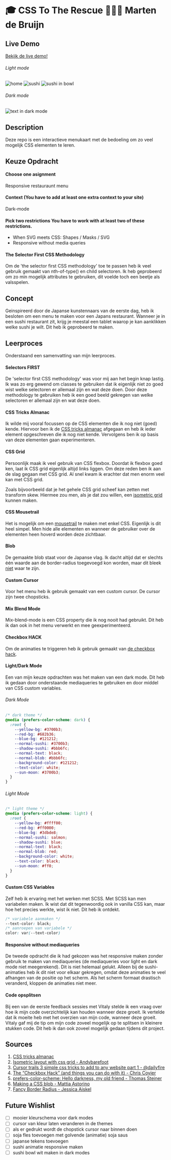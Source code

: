 # 🎓 CSS To The Rescue 👨🏻‍💻 Marten de Bruijn

## Live Demo

[Bekijk de live demo!](https://martendebruijn.github.io/css-to-the-rescue-1920/)

###### Light mode
![home](./readme-img/home.png)
![sushi](./readme-img/sushi-light.png)
![sushi in bowl](./readme-img/sushi-in-bowl.png)
###### Dark mode
![text in dark mode](./readme-img/sushi-text-dark.png)

## Description

Deze repo is een interactieve menukaart met de bedoeling om zo veel mogelijk CSS elementen te leren.

## Keuze Opdracht

#### Choose one asignment

Responsive restauraunt menu

#### Context (You have to add at least one extra context to your site)

Dark-mode

#### Pick two restrictions You have to work with at least two of these restrictions.

- When SVG meets CSS: Shapes / Masks / SVG
- Responsive without media queries

#### The Selector First CSS Methodology

Om de 'the selector first CSS methodology' toe te passen heb ik veel gebruik gemaakt van nth-of-type() en child selectoren. Ik heb geprobeerd om zo min mogelijk attributes te gebruiken, dit voelde toch een beetje als valsspelen.

## Concept
Geinspireerd door de Japanse kunstennaars van de eerste dag, heb ik besloten om een menu te maken voor een Japans restaurant. Wanneer je in een sushi restaurant zit, krijg je meestal een tablet waarop je kan aanklikken welke sushi je wilt. Dit heb ik geprobeerd te maken.

## Leerproces
Onderstaand een samenvatting van mijn leerproces.

#### Selectors FIRST
De 'selector first CSS methodology' was voor mij aan het begin knap lastig. Ik was zo erg gewend om classes te gebruiken dat ik eigenlijk niet zo goed wist welke selectoren er allemaal zijn en wat deze doen. Door deze methodology te gebruiken heb ik een goed beeld gekregen van welke selectoren er allemaal zijn en wat deze doen.

#### CSS Tricks Almanac
Ik wilde mij vooral focussen op de CSS elementen die ik nog niet (goed) kende. Hiervoor ben ik de [CSS tricks almanac](https://css-tricks.com/almanac/) afgegaan en heb ik ieder element opgeschreven die ik nog niet kende. Vervolgens ben ik op basis van deze elementen gaan experimenteren.

#### CSS Grid
Persoonlijk maak ik veel gebruik van CSS flexbox. Doordat ik flexbox goed ken, laat ik CSS grid eigenlijk altijd links liggen. Om deze reden ben ik aan de slag gegaan met CSS grid. Al snel kwam ik erachter dat men enorm veel kan met CSS grid. 

Zoals bijvoorbeeld dat je het gehele CSS grid scheef kan zetten met transform skew. Hiermee zou men, als je dat zou willen, een [isometric grid](https://codepen.io/andybarefoot/post/isometric-layout-with-css-grid) kunnen maken. 

#### CSS Mousetrail
Het is mogelijk om een [mousetrail](https://medium.com/@dailyfire/cursor-trails-3-simple-css-tricks-to-add-to-any-website-part-1-64750798583c) te maken met enkel CSS. Eigenlijk is dit heel simpel. Men hide alle elementen en wanneer de gebruiker over de elementen heen hoverd worden deze zichtbaar.

#### Blob
De gemaakte blob staat voor de Japanse vlag. Ik dacht altijd dat er slechts één waarde aan de border-radius toegevoegd kon worden, maar dit bleek [niet](https://dev.to/equinusocio/making-a-css-blob-37nb) waar te zijn.

#### Custom Cursor
Voor het menu heb ik gebruik gemaakt van een custom cursor. De cursor zijn twee chopsticks.

#### Mix Blend Mode
Mix-blend-mode is een CSS property die ik nog nooit had gebruikt. Dit heb ik dan ook in het menu verwerkt en mee geexperimenteerd.

#### Checkbox HACK
Om de animaties te triggeren heb ik gebruik gemaakt van [de checkbox hack](https://css-tricks.com/the-checkbox-hack/).

#### Light/Dark Mode
Een van mijn keuze opdrachten was het maken van een dark mode. Dit heb ik gedaan door onderstaande mediaqueries te gebruiken en door middel van CSS custom variables.

###### Dark Mode
```css
/* dark theme */
@media (prefers-color-scheme: dark) {
  :root {
    --yellow-bg: #3700b3;
    --red-bg: #682b36;
    --blue-bg: #121212;
    --normal-sushi: #3700b3;
    --shadow-sushi: #bbb6fc;
    --normal-text: black;
    --normal-blob: #bbb6fc;
    --background-color: #121212;
    --text-color: white;
    --sun-moon: #3700b3;
  }
}
```
###### Light Mode
```css
/* light theme */
@media (prefers-color-scheme: light) {
  :root {
    --yellow-bg: #ffff00;
    --red-bg: #ff0000;
    --blue-bg: #3dbde8;
    --normal-sushi: salmon;
    --shadow-sushi: blue;
    --normal-text: black;
    --normal-blob: red;
    --background-color: white;
    --text-color: black;
    --sun-moon: #ff0;
  }
}
```

#### Custom CSS Variables
Zelf heb ik ervaring met het werken met SCSS. Met SCSS kan men variabelen maken. Ik wist dat dit tegenwoordig ook in vanilla CSS kan, maar hoe het precies werkte, wist ik niet. Dit heb ik ontdekt.

```css
/* variabele aanmaken */
--text-color: black;
/* aanroepen van variabele */
color: var(--text-color)
```

#### Responsive without mediaqueries
De tweede opdracht die ik had gekozen was het responsive maken zonder gebruik te maken van mediaqueries (de mediaqueries voor light en dark mode niet meegerekend). Dit is niet helemaal gelukt. Alleen bij de sushi-animaties heb ik dit niet voor elkaar gekregen, omdat deze animaties te veel afhangen van de positie op het scherm. Als het scherm formaat drastisch veranderd, kloppen de animaties niet meer.

#### Code opsplitsen
Bij een van de eerste feedback sessies met Vitaly stelde ik een vraag over hoe ik mijn code overzichtelijk kan houden wanneer deze groeit. Ik vertelde dat ik moeite heb met het overzien van mijn code, wanneer deze groeit. Vitaly gaf mij de tip om mijn code zoveel mogelijk op te splitsen in kleinere stukken code. Dit heb ik dan ook zoveel mogelijk gedaan tijdens dit project. 

## Sources
1. [CSS tricks almanac](https://css-tricks.com/almanac/)
1. [Isometric layout with css grid - Andybarefoot](https://codepen.io/andybarefoot/post/isometric-layout-with-css-grid)
2. [Cursor trails 3 simple css tricks to add to any website part 1 - @dailyfire](https://medium.com/@dailyfire/cursor-trails-3-simple-css-tricks-to-add-to-any-website-part-1-64750798583c)
3. [The “Checkbox Hack” (and things you can do with it) - Chris Coyier](https://css-tricks.com/the-checkbox-hack/)
3. [prefers-color-scheme: Hello darkness, my old friend - Thomas Steiner](https://web.dev/prefers-color-scheme/)
3. [Making a CSS blob - Mattia Astorino](https://dev.to/equinusocio/making-a-css-blob-37nb)
3. [Fancy Border Radius - Jessica Aiskel](https://codepen.io/Ninaiskel/pen/MWWgMwL)

## Future Wishlist
- [ ] mooier kleurschema voor dark modes
- [ ] cursor van kleur laten veranderen in de themes
- [ ] als er gedrukt wordt de chopstick cursor naar binnen doen
- [ ] soja fles toevoegen met golvende (animatie) soja saus
- [ ] japanse tekens toevoegen
- [ ] sushi animatie responsive maken
- [ ] sushi bowl wit maken in dark modes
